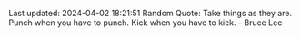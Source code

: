 Last updated: 2024-04-02 18:21:51
Random Quote: Take things as they are. Punch when you have to punch. Kick when you have to kick. - Bruce Lee